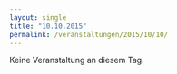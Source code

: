 ```yaml
---
layout: single
title: "10.10.2015"
permalink: /veranstaltungen/2015/10/10/
---
```


Keine Veranstaltung an diesem Tag.
